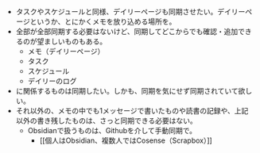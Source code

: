 - タスクやスケジュールと同様、デイリーページも同期させたい。デイリーページというか、とにかくメモを放り込める場所を。
- 全部が全部同期する必要はないけど、同期してどこからでも確認・追加できるのが望ましいものもある。
	- メモ（デイリーページ）
	- タスク
	- スケジュール
	- デイリーのログ
- に関係するものは同期したい。しかも、同期を気にせず同期されていて欲しい。
- それ以外の、メモの中でも1メッセージで書いたものや読書の記録や、上記以外の書き残したものは、さっと同期できる必要はない。
	- Obsidianで扱うものは、Githubを介して手動同期で。
		- [[個人はObsidian、複数人ではCosense（Scrapbox）]]